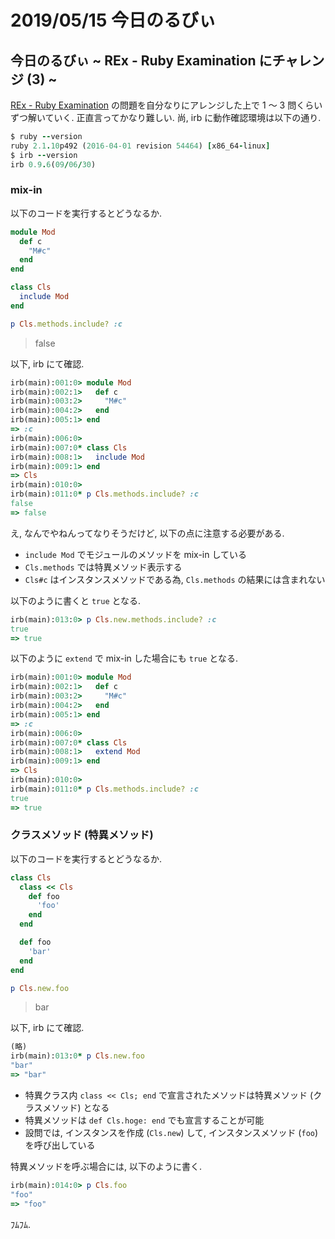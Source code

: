 # 2019/05/15 今日のるびぃ

## 今日のるびぃ ~ REx - Ruby Examination にチャレンジ (3) ~

[REx - Ruby Examination](https://rex.libertyfish.co.jp/) の問題を自分なりにアレンジした上で 1 〜 3 問くらいずつ解いていく. 正直言ってかなり難しい. 尚, irb に動作確認環境は以下の通り.

```ruby
$ ruby --version
ruby 2.1.10p492 (2016-04-01 revision 54464) [x86_64-linux]
$ irb --version
irb 0.9.6(09/06/30)
```

### mix-in

以下のコードを実行するとどうなるか.

```ruby
module Mod
  def c
    "M#c"
  end
end

class Cls
  include Mod
end

p Cls.methods.include? :c
```

> false

以下, irb にて確認.

```ruby
irb(main):001:0> module Mod
irb(main):002:1>   def c
irb(main):003:2>     "M#c"
irb(main):004:2>   end
irb(main):005:1> end
=> :c
irb(main):006:0> 
irb(main):007:0* class Cls
irb(main):008:1>   include Mod
irb(main):009:1> end
=> Cls
irb(main):010:0> 
irb(main):011:0* p Cls.methods.include? :c
false
=> false
```

え, なんでやねんってなりそうだけど, 以下の点に注意する必要がある.

* `include Mod` でモジュールのメソッドを mix-in している
* `Cls.methods` では特異メソッド表示する
* `Cls#c` はインスタンスメソッドである為, `Cls.methods` の結果には含まれない

以下のように書くと `true` となる.

```ruby
irb(main):013:0> p Cls.new.methods.include? :c
true
=> true
```

以下のように `extend` で mix-in した場合にも `true` となる.

```ruby
irb(main):001:0> module Mod
irb(main):002:1>   def c
irb(main):003:2>     "M#c"
irb(main):004:2>   end
irb(main):005:1> end
=> :c
irb(main):006:0> 
irb(main):007:0* class Cls
irb(main):008:1>   extend Mod
irb(main):009:1> end
=> Cls
irb(main):010:0> 
irb(main):011:0* p Cls.methods.include? :c
true
=> true
```

### クラスメソッド (特異メソッド)

以下のコードを実行するとどうなるか.

```ruby
class Cls
  class << Cls
    def foo
      'foo'
    end
  end

  def foo
    'bar'
  end
end

p Cls.new.foo
```

> bar

以下, irb にて確認.

```ruby
(略)
irb(main):013:0* p Cls.new.foo
"bar"
=> "bar"
```

* 特異クラス内 `class << Cls; end` で宣言されたメソッドは特異メソッド (クラスメソッド) となる
* 特異メソッドは `def Cls.hoge: end` でも宣言することが可能
* 設問では, インスタンスを作成 (`Cls.new`) して, インスタンスメソッド (`foo`) を呼び出している

特異メソッドを呼ぶ場合には, 以下のように書く.

```ruby
irb(main):014:0> p Cls.foo
"foo"
=> "foo"
```

ﾌﾑﾌﾑ.
